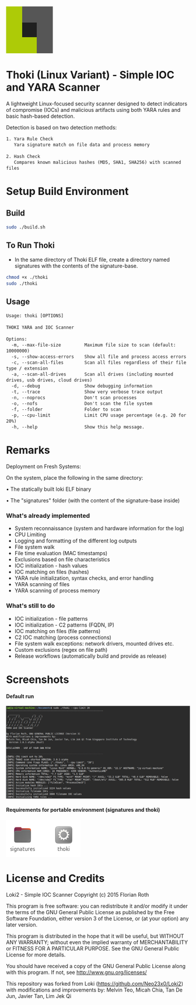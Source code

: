 

![Logo](screens/thokiicon.jpg)

# Thoki (Linux Variant) - Simple IOC and YARA Scanner

A lightweight Linux-focused security scanner designed to detect indicators of compromise (IOCs) and malicious artifacts using both YARA rules and basic hash-based detection.

Detection is based on two detection methods:

    1. Yara Rule Check
       Yara signature match on file data and process memory

    2. Hash Check
       Compares known malicious hashes (MD5, SHA1, SHA256) with scanned files

# Setup Build Environment

## Build

```bash
sudo ./build.sh
```

## To Run Thoki

- In the same directory of Thoki ELF file, create a directory named signatures with the contents of the signature-base.

```bash
chmod +x ./thoki
sudo ./thoki
```

## Usage

```
Usage: thoki [OPTIONS]

THOKI YARA and IOC Scanner

Options:
  -m, --max-file-size         Maximum file size to scan (default: 10000000)
  -s, --show-access-errors    Show all file and process access errors
  -c, --scan-all-files        Scan all files regardless of their file type / extension
  -a, --scan-all-drives       Scan all drives (including mounted drives, usb drives, cloud drives)
  -d, --debug                 Show debugging information
  -t, --trace                 Show very verbose trace output
  -n, --noprocs               Don't scan processes
  -o, --nofs                  Don't scan the file system
  -f, --folder                Folder to scan
  -p, --cpu-limit             Limit CPU usage percentage (e.g. 20 for 20%)
  -h, --help                  Show this help message.
```
# Remarks

Deployment on Fresh Systems:

On the system, place the following in the same directory:

•	The statically built loki ELF binary

•	The "signatures" folder (with the content of the signature-base inside)



### What's already implemented

- System reconnaissance (system and hardware information for the log)
- CPU Limiting
- Logging and formatting of the different log outputs
- File system walk
- File time evaluation (MAC timestamps)
- Exclusions based on file characteristics
- IOC initialization - hash values
- IOC matching on files (hashes)
- YARA rule initialization, syntax checks, and error handling
- YARA scanning of files
- YARA scanning of process memory 

### What's still to do

- IOC initialization - file patterns
- IOC initialization - C2 patterns (FQDN, IP)
- IOC matching on files (file patterns)
- C2 IOC matching (process connections)
- File system walk exceptions: network drivers, mounted drives etc.
- Custom exclusions (regex on file path)
- Release workflows (automatically build and provide as release)

# Screenshots

#### Default run

![Screenhot of Thoki](https://github.com/BobaBubbles/Thoki2/blob/master/screens/thoki-linux.png)

#### Requirements for portable environment (signatures and thoki)

![Files](https://github.com/BobaBubbles/Thoki2/blob/master/screens/portable.png)


# License and Credits

Loki2 - Simple IOC Scanner Copyright (c) 2015 Florian Roth

This program is free software: you can redistribute it and/or modify it under the terms of the GNU General Public License as published by the Free Software Foundation, either version 3 of the License, or (at your option) any later version.

This program is distributed in the hope that it will be useful, but WITHOUT ANY WARRANTY; without even the implied warranty of MERCHANTABILITY or FITNESS FOR A PARTICULAR PURPOSE. See the GNU General Public License for more details.

You should have received a copy of the GNU General Public License along with this program. If not, see http://www.gnu.org/licenses/

This repository was forked from Loki (https://github.com/Neo23x0/Loki2) with modifications and improvements by: Melvin Teo, Micah Chia, Tan De Jun, Javier Tan, Lim Jek Qi
